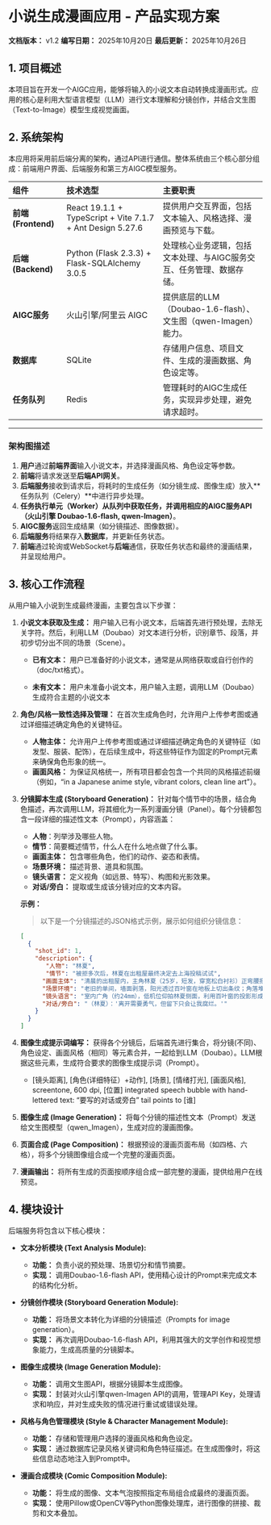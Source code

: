# 小说生成漫画应用 - 产品实现方案

**文档版本：** v1.2
**编写日期：** 2025年10月20日
**最后更新：** 2025年10月26日

## 1. 项目概述

本项目旨在开发一个AIGC应用，能够将输入的小说文本自动转换成漫画形式。应用的核心是利用大型语言模型（LLM）进行文本理解和分镜创作，并结合文生图（Text-to-Image）模型生成视觉画面。

## 2. 系统架构

本应用将采用前后端分离的架构，通过API进行通信。整体系统由三个核心部分组成：前端用户界面、后端服务和第三方AIGC模型服务。

| 组件 | 技术选型 | 主要职责 |
| :--- | :--- | :--- |
| **前端 (Frontend)** | React 19.1.1 + TypeScript + Vite 7.1.7 + Ant Design 5.27.6 | 提供用户交互界面，包括文本输入、风格选择、漫画预览与下载。 |
| **后端 (Backend)** | Python (Flask 2.3.3) + Flask-SQLAlchemy 3.0.5 | 处理核心业务逻辑，包括文本处理、与AIGC服务交互、任务管理、数据存储。 |
| **AIGC服务** | 火山引擎/阿里云 AIGC | 提供底层的LLM（Doubao-1.6-flash）、文生图（qwen-Imagen）能力。 |
| **数据库** | SQLite | 存储用户信息、项目文件、生成的漫画数据、角色设定等。 |
| **任务队列** | Redis | 管理耗时的AIGC生成任务，实现异步处理，避免请求超时。 |
---
### 架构图描述

1.  **用户**通过**前端界面**输入小说文本，并选择漫画风格、角色设定等参数。
2.  **前端**将请求发送至**后端API网关**。
3.  **后端服务**接收到请求后，将耗时的生成任务（如分镜生成、图像生成）放入**任务队列（Celery）**中进行异步处理。
4.  **任务执行单元（Worker）**从队列中获取任务，并调用相应的**AIGC服务API（火山引擎 Doubao-1.6-flash, qwen-Imagen）**。
5.  **AIGC服务**返回生成结果（如分镜描述、图像数据）。
6.  **后端服务**将结果存入**数据库**，并更新任务状态。
7.  **前端**通过轮询或WebSocket与**后端**通信，获取任务状态和最终的漫画结果，并呈现给用户。

## 3. 核心工作流程

从用户输入小说到生成最终漫画，主要包含以下步骤：

1.  **小说文本获取及生成：** 用户输入已有小说文本，后端首先进行预处理，去除无关字符。然后，利用LLM（Doubao）对文本进行分析，识别章节、段落，并初步切分出不同的场景（Scene）。
    *   **已有文本：** 用户已准备好的小说文本，通常是从网络获取或自行创作的（doc/txt格式）。

    *   **未有文本：** 用户未准备小说文本，用户输入主题，调用LLM（Doubao）生成符合主题的小说文本

2.  **角色/风格一致性选择及管理：** 在首次生成角色时，允许用户上传参考图或通过详细描述确定角色的关键特征。
    *   **人物主体：** 允许用户上传参考图或通过详细描述确定角色的关键特征（如发型、服装、配饰），在后续生成中，将这些特征作为固定的Prompt元素来确保角色形象的统一。
    *   **画面风格：** 为保证风格统一，所有项目都会包含一个共同的风格描述前缀（例如，“in a Japanese anime style, vibrant colors, clean line art”）。

3.  **分镜脚本生成 (Storyboard Generation)：** 针对每个情节中的场景，结合角色描述，再次调用LLM，将其细化为一系列漫画分镜（Panel）。每个分镜都包含一段详细的描述性文本（Prompt），内容涵盖：
    *   **人物**：列举涉及哪些人物。
    *   **情节**：简要概述情节，什么人在什么地点做了什么事。
    *   **画面主体：** 包含哪些角色，他们的动作、姿态和表情。
    *   **场景环境：** 描述背景、道具和氛围。
    *   **镜头语言：** 定义视角（如远景、特写）、构图和光影效果。
    *   **对话/旁白：** 提取或生成该分镜对应的文本内容。

    **示例：**
    > 
    > 以下是一个分镜描述的JSON格式示例，展示如何组织分镜信息：
    > 
    ```json
    [
      {
        "shot_id": 1,
        "description": {
           "人物": "林夏",
           "情节": "被拒多次后，林夏在出租屋最终决定去上海投稿试试",
          "画面主体": "清晨的出租屋内，主角林夏（25岁，短发，穿宽松白衬衫）正弯腰把最后一本小说塞进纸箱，额角有细汗，神情疲惫却坚定。",
          "场景环境": "老旧的单间，墙面剥落，阳光透过百叶窗在地板上切出条纹；角落堆满打包好的纸箱，唯一的书桌上摆着一只空咖啡杯和一张车票。",
          "镜头语言": "室内广角（约24mm），低机位仰拍林夏侧面，利用百叶窗的投影形成前景条纹，背光使人物边缘微亮，整体呈冷灰调。",
          "对话/旁白": "（林夏）：'离开需要勇气，但留下只会让我腐烂。'"
        }
      }
    ]
    ```

4.  **图像生成提示词编写：** 获得各个分镜后，后端首先进行集合，将分镜(不同)、角色设定、画面风格（相同）等元素合并，一起给到LLM（Doubao）。LLM根据这些元素，生成符合要求的图像生成提示词（Prompt）。
     - [镜头距离], [角色(详细特征）+动作], [场景], [情绪打光], [画面风格], screentone, 600 dpi, [位置] integrated speech bubble with hand-lettered text: “要写的对话或旁白” tail points to [谁]
5.  **图像生成 (Image Generation)：** 将每个分镜的描述性文本（Prompt）发送给文生图模型（qwen_Imagen），生成对应的漫画图像。

6.  **页面合成 (Page Composition)：** 根据预设的漫画页面布局（如四格、六格），将多个分镜图像组合成一个完整的漫画页面。

7.  **漫画输出：** 将所有生成的页面按顺序组合成一部完整的漫画，提供给用户在线预览。

## 4. 模块设计

后端服务将包含以下核心模块：

*   **文本分析模块 (Text Analysis Module):**
    *   **功能：** 负责小说的预处理、场景切分和情节摘要。
    *   **实现：** 调用Doubao-1.6-flash API，使用精心设计的Prompt来完成文本的结构化分析。

*   **分镜创作模块 (Storyboard Generation Module):**
    *   **功能：** 将场景文本转化为详细的分镜描述（Prompts for image generation）。
    *   **实现：** 再次调用Doubao-1.6-flash API，利用其强大的文学创作和视觉想象能力，生成高质量的分镜脚本。

*   **图像生成模块 (Image Generation Module):**
    *   **功能：** 调用文生图API，根据分镜脚本生成图像。
    *   **实现：** 封装对火山引擎qwen-Imagen API的调用，管理API Key，处理请求和响应，并对生成失败的情况进行重试或错误处理。

*   **风格与角色管理模块 (Style & Character Management Module):**
    *   **功能：** 存储和管理用户选择的漫画风格和角色设定。
    *   **实现：** 通过数据库记录风格关键词和角色特征描述。在生成图像时，将这些信息动态地注入到Prompt中。

*   **漫画合成模块 (Comic Composition Module):**
    *   **功能：** 将生成的图像、文本气泡按照指定布局组合成最终的漫画页面。
    *   **实现：** 使用Pillow或OpenCV等Python图像处理库，进行图像的拼接、裁剪和文本叠加。




